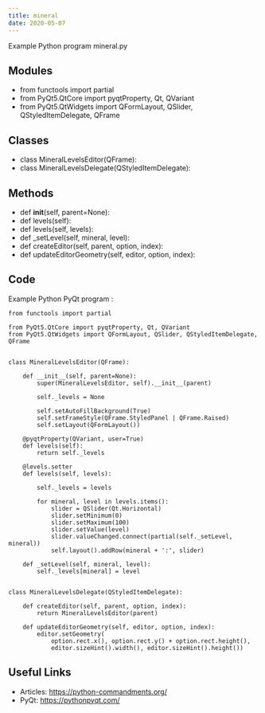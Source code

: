 ```yaml
---
title: mineral
date: 2020-05-07
---
```

Example Python program mineral.py

## Modules

* from functools import partial
* from PyQt5.QtCore import pyqtProperty, Qt, QVariant
* from PyQt5.QtWidgets import QFormLayout, QSlider, QStyledItemDelegate, QFrame

## Classes

* class MineralLevelsEditor(QFrame):
* class MineralLevelsDelegate(QStyledItemDelegate):

## Methods

* def __init__(self, parent=None):
* def levels(self):
* def levels(self, levels):
* def _setLevel(self, mineral, level):
* def createEditor(self, parent, option, index):
* def updateEditorGeometry(self, editor, option, index):

## Code

Example Python PyQt program :

    from functools import partial
    
    from PyQt5.QtCore import pyqtProperty, Qt, QVariant
    from PyQt5.QtWidgets import QFormLayout, QSlider, QStyledItemDelegate, QFrame
    
    
    class MineralLevelsEditor(QFrame):
    
        def __init__(self, parent=None):
            super(MineralLevelsEditor, self).__init__(parent)
    
            self._levels = None
    
            self.setAutoFillBackground(True)
            self.setFrameStyle(QFrame.StyledPanel | QFrame.Raised)
            self.setLayout(QFormLayout())
    
        @pyqtProperty(QVariant, user=True)
        def levels(self):
            return self._levels
    
        @levels.setter
        def levels(self, levels):
    
            self._levels = levels
    
            for mineral, level in levels.items():
                slider = QSlider(Qt.Horizontal)
                slider.setMinimum(0)
                slider.setMaximum(100)
                slider.setValue(level)
                slider.valueChanged.connect(partial(self._setLevel, mineral))
                self.layout().addRow(mineral + ':', slider)
    
        def _setLevel(self, mineral, level):
            self._levels[mineral] = level
    
    
    class MineralLevelsDelegate(QStyledItemDelegate):
    
        def createEditor(self, parent, option, index):
            return MineralLevelsEditor(parent)
    
        def updateEditorGeometry(self, editor, option, index):
            editor.setGeometry(
                option.rect.x(), option.rect.y() + option.rect.height(),
                editor.sizeHint().width(), editor.sizeHint().height())

## Useful Links

- Articles: https://python-commandments.org/
- PyQt: https://pythonpyqt.com/
